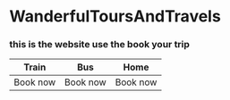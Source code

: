 # WanderfulToursAndTravels

### this is the website use the book your trip 

| Train | Bus | Home |
| ---| --- |---|
|Book now|Book now|Book now|
